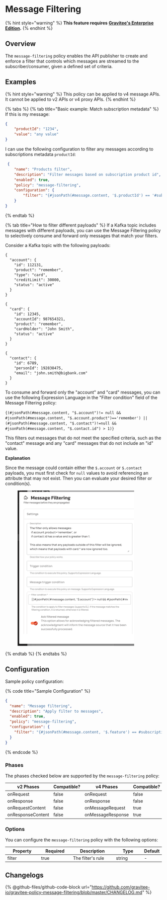 # Message Filtering

{% hint style="warning" %}
**This feature requires** [**Gravitee's Enterprise Edition**](../../../../4.6/overview/gravitee-apim-enterprise-edition/)**.**
{% endhint %}

## Overview

The `message-filtering` policy enables the API publisher to create and enforce a filter that controls which messages are streamed to the subscriber/consumer, given a defined set of criteria.

## Examples

{% hint style="warning" %}
This policy can be applied to v4 message APIs. It cannot be applied to v2 APIs or v4 proxy APIs.
{% endhint %}

{% tabs %}
{% tab title="Basic example: Match subscription metadata" %}
If this is my message:

```json
{
    "productId": "1234",
    "value": "any value"
}
```

I can use the following configuration to filter any messages according to subscriptions metadata `productId`:

```json
 {
    "name": "Products filter",
    "description": "Filter messages based on subscription product id",
    "enabled": true,
    "policy": "message-filtering",
    "configuration": {
        "filter": "{#jsonPath(#message.content, '$.productId') == '#subscription.metadata.productId'}"
    }
}
```
{% endtab %}

{% tab title="How to filter different payloads" %}
If a Kafka topic includes messages with different payloads, you can use the Message Filtering policy to selectively consume and forward only messages that match your filters.

Consider a Kafka topic with the following payloads:

```
{
  "account": {
    "id": 112131,
    "product": "remember",
    "type": "card",
    "creditLimit": 30000,
    "status": "active"
  }
}
```

```
{
  "card": {
    "id": 12345,
    "accountId": 987654321,
    "product": "remember",
    "cardHolder": "John Smith",
    "status": "active"
  }
}
```

```
{
  "contact": {
    "id": 6789,
    "personId": 192838475,
    "email": "john.smith@bigbank.com"
  }
}
```

To consume and forward only the "account" and "card" messages, you can use the following Expression Language in the "Filter condition" field of the Message Filtering policy:

`{(#jsonPath(#message.content, "$.account")!= null && #jsonPath(#message.content, "$.account.product")=='remember') || (#jsonPath(#message.content, "$.contact")!=null && #jsonPath(#message.content, "$.contact.id") > 1)}`

This filters out messages that do not meet the specified criteria, such as the "contact" message and any "card" messages that do not include an "id" value.

**Explanation**

Since the message could contain either the `$.account` or `$.contact` payloads, you must first check for `null` values to avoid referencing an attribute that may not exist. Then you can evaluate your desired filter or condition(s).

<figure><img src="../../../.gitbook/assets/image (339) (1).png" alt="" width="375"><figcaption></figcaption></figure>
{% endtab %}
{% endtabs %}

## Configuration

Sample policy configuration:

{% code title="Sample Configuration" %}
```json
{
  "name": "Message filtering",
  "description": "Apply filter to messages",
  "enabled": true,
  "policy": "message-filtering",
  "configuration": {
    "filter": "{#jsonPath(#message.content, '$.feature') == #subscription.metadata.feature}"
  }
}
```
{% endcode %}

### Phases

The phases checked below are supported by the `message-filtering` policy:

<table data-full-width="false"><thead><tr><th width="202">v2 Phases</th><th width="139" data-type="checkbox">Compatible?</th><th width="198">v4 Phases</th><th data-type="checkbox">Compatible?</th></tr></thead><tbody><tr><td>onRequest</td><td>false</td><td>onRequest</td><td>false</td></tr><tr><td>onResponse</td><td>false</td><td>onResponse</td><td>false</td></tr><tr><td>onRequestContent</td><td>false</td><td>onMessageRequest</td><td>true</td></tr><tr><td>onResponseContent</td><td>false</td><td>onMessageResponse</td><td>true</td></tr></tbody></table>

### Options

You can configure the `message-filtering` policy with the following options:

<table><thead><tr><th width="116">Property</th><th width="105" data-type="checkbox">Required</th><th width="152">Description</th><th width="100">Type</th><th>Default</th></tr></thead><tbody><tr><td>filter</td><td>true</td><td>The filter's rule</td><td>string</td><td>-</td></tr></tbody></table>

## Changelogs

{% @github-files/github-code-block url="https://github.com/gravitee-io/gravitee-policy-message-filtering/blob/master/CHANGELOG.md" %}
